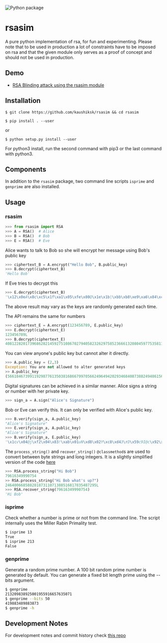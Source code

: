![Python package](https://github.com/kaushiksk/rsasim/workflows/Python%20package/badge.svg?branch=master)

rsasim
=========

A pure python implementation of rsa, for fun and experimenting.
Please note that to be used in production a lot of constraints have to be imposed on rsa and that the given module only serves as a proof of concept and should not be used in production.

## Demo
 - [RSA Blinding attack using the rsasim module](https://gist.github.com/kaushiksk/57a74e7160ee0b8d3bfce1c80bbfb134)
## Installation

`$ git clone https://github.com/kaushiksk/rsasim && cd rsasim`

`$ pip install . --user`

or

`$ python setup.py install --user`

For python3 install, run the second command with pip3 or the last command with python3.

## Components

In addition to the `rsasim` package, two command line scripts `isprime` and
`genprime` are also installed.

## Usage

### rsasim

```python
>>> from rsasim import RSA
>>> A = RSA()  # Alice
>>> B = RSA()  # Bob
>>> E = RSA()  # Eve
```

Alice wants to talk to Bob so she will encrypt her message using Bob's public key
```python
>>> ciphertext_B = A.encrypt("Hello Bob", B.public_key)
>>> B.decrypt(ciphertext_B) 
'Hello Bob'
```

If Eve tries to decrypt this
```python
>>> E.decrypt(ciphertext_B)
'\x12\x0eA\x8c\xc5\x1f\xa1\x05\xfe\x80Q\x1e\x1b|\xbb\xb8\xe9\xa6\x84\xc1\xda\x8b:XC\xed\x91\xb8\x12q\x11\xd9'
```

The above result may vary as the keys are randomly generated each time.

The API remains the same for numbers
```python
>>> ciphertext_E = A.encrypt(123456789, E.public_key)
>>> E.decrypt(ciphertext_E)
123456789L
>>> B.decrypt(ciphertext_E)
4081228201739686282145927510867027940582326297585236661320804597753581131993L
```

You can view anyone's public key but cannot alter it directly.
```python
>>> A.public_key = (2,3)
Exception: You are not allowed to alter generated keys
>> A.public_key
(56618467399119298776135038168667997056624964942029346840873882494861567586229L, 92020774583088837673591629484044516416427751099585188055672485398962861161269L)
```

Digital signatures can be achieved in a similar manner. Alice signs a string or number with her private key.
```python
>>> sign_a = A.sign("Alice's Signature")
```

Bob or Eve can verify this. It can only be verified with Alice's public key.
```python
>>> B.verify(sign_a, A.public_key)
"Alice's Signature"
>>> E.verify(sign_a, A.public_key)
"Alice's Signature"
>>> B.verify(sign_a, E.public_key)
'\x1cv\x04@j\xf2\x04\x83!\xab\x01uN\xd8\x02Y\xc8\xd43\rD\x59c9I@c\x92\x0c)/\xe2\x9c0'
```

The `process_string()` and `recover_string()` `@classmethod`s are used to convert between byte strings and long integers. It is a slightly simplified version of the code [here](https://github.com/dlitz/pycrypto/blob/master/lib/Crypto/Util/number.py)

```python
>>> RSA.process_string("Hi Bob")
79616349990754
>> RSA.process_string("Hi Bob what's up?")
24640066858828187311071388516817835487295L
>>> RSA.recover_string(79616349990754)
'Hi Bob'
```
### isprime

Check whether a number is prime or not from the command line. The script internally uses the Miller Rabin Primality test.

```bash
$ isprime 13
True
$ isprime 213
False
```

### genprime

Generate a random prime number. A 100 bit random prime number is generated by default. You can generate a fixed bit length prime using the --bits argument.

```bash
$ genprime
213209838925001955916657635071
$ genprime --bits 50
419883489883873
$ genprime -h
```

## Development Notes

For development notes and commit history check [this repo](https://www.github.com/kaushiksk/rsa-from-scratch)
